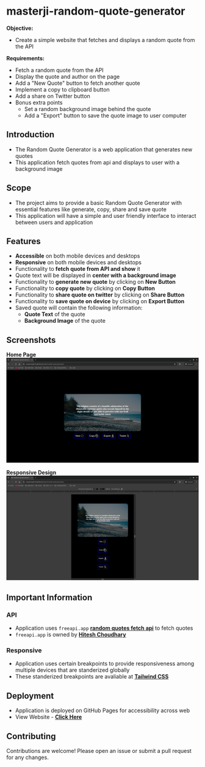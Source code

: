 # masterji-random-quote-generator

**Objective:**

- Create a simple website that fetches and displays a random quote from the API

**Requirements:**

- Fetch a random quote from the API
- Display the quote and author on the page
- Add a "New Quote" button to fetch another quote
- Implement a copy to clipboard button
- Add a share on Twitter button
- Bonus extra points
  - Set a random background image behind the quote
  - Add a "Export" button to save the quote image to user computer

## Introduction

- The Random Quote Generator is a web application that generates new quotes
- This application fetch quotes from api and displays to user with a background image

## Scope

- The project aims to provide a basic Random Quote Generator with essential features like generate, copy, share and save quote
- This application will have a simple and user friendly interface to interact between users and application

## Features

- **Accessible** on both mobile devices and desktops
- **Responsive** on both mobile devices and desktops
- Functionality to **fetch quote from API and show** it
- Quote text will be displayed in **center with a background image**
- Functionality to **generate new quote** by clicking on **New Button**
- Functionality to **copy quote** by clicking on **Copy Button**
- Functionality to **share quote on twitter** by clicking on **Share Button**
- Functionality to **save quote on device** by clicking on **Export Button**
- Saved quote will contain the following information:
  - **Quote Text** of the quote
  - **Background Image** of the quote

## Screenshots

**Home Page**
![Home Page](https://raw.githubusercontent.com/ManjeetSingh-02/masterji-random-quote-generator/main/assets/images/01_homepage.png)

**Responsive Design**
![Responsive Design](https://raw.githubusercontent.com/ManjeetSingh-02/masterji-random-quote-generator/main/assets/images/02_responsive.png)

## Important Information

### API

- Application uses `freeapi.app` [**random quotes fetch api**](https://api.freeapi.app/api/v1/public/quotes/quote/random) to fetch quotes
- `freeapi.app` is owned by [**Hitesh Choudhary**](https://github.com/hiteshchoudhary/apihub)

### Responsive

- Application uses certain breakpoints to provide responsiveness among multiple devices that are standerized globally
- These standerized breakpoints are avaliable at [**Tailwind CSS**](https://tailwindcss.com/docs/responsive-design)

## Deployment

- Application is deployed on GitHub Pages for accessibility across web
- View Website - [**Click Here**](https://manjeetsingh-02.github.io/masterji-random-quote-generator/)

## Contributing

Contributions are welcome! Please open an issue or submit a pull request for any changes.
